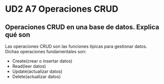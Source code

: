 # UD2 A7 Operaciones CRUD

## Operaciones CRUD en una base de datos. Explica qué son

Las operaciones CRUD son las funciones típicas para gestionar datos. Dichas operaciones fundamentales son:
- Create(crear o insertar datos)
- Read(leer datos)
- Update(actualizar datos)
- Delete(actualizar datos)

